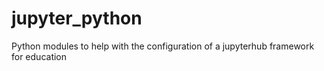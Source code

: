 # jupyter_python
Python modules to help with the configuration of a jupyterhub framework for education
